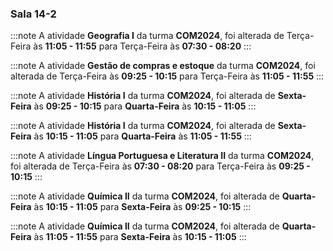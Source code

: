 ### Sala 14-2


:::note
A atividade **Geografia I** da turma **COM2024**, foi alterada de Terça-Feira às **11:05 - 11:55** para Terça-Feira às **07:30 - 08:20**
:::
        


:::note
A atividade **Gestão de compras e estoque** da turma **COM2024**, foi alterada de Terça-Feira às **09:25 - 10:15** para Terça-Feira às **11:05 - 11:55**
:::
        


:::note
A atividade **História I** da turma **COM2024**, foi alterada de **Sexta-Feira** às **09:25 - 10:15** para **Quarta-Feira** às **10:15 - 11:05**
:::
        


:::note
A atividade **História I** da turma **COM2024**, foi alterada de **Sexta-Feira** às **10:15 - 11:05** para **Quarta-Feira** às **11:05 - 11:55**
:::
        


:::note
A atividade **Língua Portuguesa e Literatura II** da turma **COM2024**, foi alterada de Terça-Feira às **07:30 - 08:20** para Terça-Feira às **09:25 - 10:15**
:::
        


:::note
A atividade **Química II** da turma **COM2024**, foi alterada de **Quarta-Feira** às **10:15 - 11:05** para **Sexta-Feira** às **09:25 - 10:15**
:::
        


:::note
A atividade **Química II** da turma **COM2024**, foi alterada de **Quarta-Feira** às **11:05 - 11:55** para **Sexta-Feira** às **10:15 - 11:05**
:::
        

